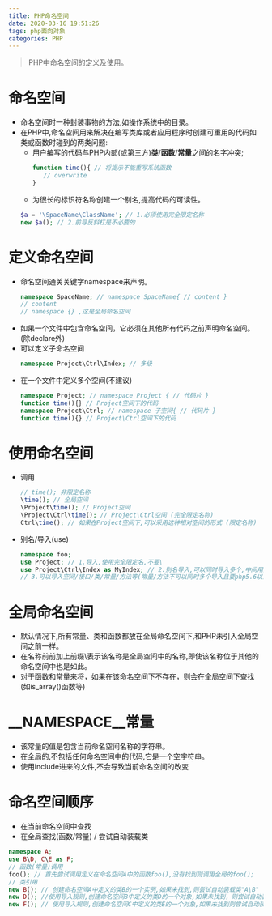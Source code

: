 ```yaml
---
title: PHP命名空间
date: 2020-03-16 19:51:26
tags: php面向对象
categories: PHP
---
```

>PHP中命名空间的定义及使用。

<!--more-->
# 命名空间
- 命名空间时一种封装事物的方法,如操作系统中的目录。
- 在PHP中,命名空间用来解决在编写类库或者应用程序时创建可重用的代码如类或函数时碰到的两类问题:
   - 用户编写的代码与PHP内部(或第三方)**类**/**函数**/**常量**之间的名字冲突;
     ```php
     function time(){ // 将提示不能重写系统函数
        // overwrite
     }
     ```
   - 为很长的标识符名称创建一个别名,提高代码的可读性。
    ```php
    $a = '\SpaceName\ClassName'; // 1.必须使用完全限定名称
    new $a(); // 2.前导反斜杠是不必要的
    ```

# 定义命名空间
- 命名空间通关关键字namespace来声明。
  ```php
  namespace SpaceName; // namespace SpaceName{ // content }
  // content
  // namespace {} ,这是全局命名空间
  ```
- 如果一个文件中包含命名空间，它必须在其他所有代码之前声明命名空间。(除declare外)
- 可以定义子命名空间
  ```php
  namespace Project\Ctrl\Index; // 多级
  ```
- 在一个文件中定义多个空间(不建议)
    ```php
    namespace Project; // namespace Project { // 代码片 }
    function time(){} // Project空间下的代码
    namespace Project\Ctrl; // namespace 子空间{ // 代码片 }
    function time(){} // Project\Ctrl空间下的代码
    ```

# 使用命名空间
- 调用
    ```php
    // time(); 非限定名称
    \time(); // 全局空间
    \Project\time(); // Project空间
    \Project\Ctrl\time(); // Project\Ctrl空间 (完全限定名称)
    Ctrl\time(); // 如果在Project空间下,可以采用这种相对空间的形式 (限定名称)
    ```
- 别名/导入(use)
  ```php
  namespace foo;
  use Project; // 1.导入,使用完全限定名,不要\
  use Project\Ctrl\Index as MyIndex; // 2.别名导入,可以同时导入多个,中间用逗号隔开
  // 3.可以导入空间/接口/类/常量/方法等(常量/方法不可以同时多个导入且要php5.6以上)
  ```

# 全局命名空间
- 默认情况下,所有常量、类和函数都放在全局命名空间下,和PHP未引入全局空间之前一样。
- 在名称前前加上前缀\表示该名称是全局空间中的名称,即使该名称位于其他的命名空间中也是如此。
- 对于函数和常量来将，如果在该命名空间下不存在，则会在全局空间下查找(如is_array()函数等)

# __NAMESPACE__常量
- 该常量的值是包含当前命名空间名称的字符串。
- 在全局的,不包括任何命名空间中的代码,它是一个空字符串。
- 使用include进来的文件,不会导致当前命名空间的改变

# 命名空间顺序
- 在当前命名空间中查找
- 在全局查找(函数/常量) / 尝试自动装载类
```php
namespace A;
use B\D, C\E as F;
// 函数(常量)调用
foo(); // 首先尝试调用定义在命名空间A中的函数foo(),没有找到则调用全局的foo();
// 类引用
new B(); // 创建命名空间A中定义的类B的一个实例,如果未找到,则尝试自动装载类"A\B"
new D(); //使用导入规则,创建命名空间B中定义的类D的一个对象,如果未找到，则尝试自动装载类"B\D"
new F(); // 使用导入规则,创建命名空间C中定义的类E的一个对象,如果未找到则尝试自动装载类"C\E"
```